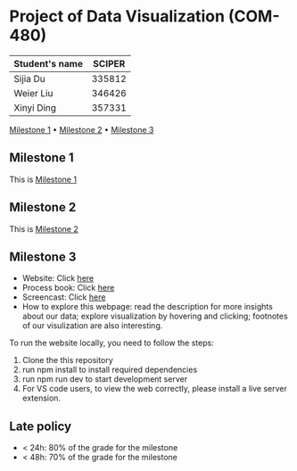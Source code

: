 # Project of Data Visualization (COM-480)

| Student's name | SCIPER |
| -------------- | ------ |
|Sijia Du|335812|
|Weier Liu |346426|
|Xinyi Ding |357331|

[Milestone 1](#milestone-1) • [Milestone 2](#milestone-2) • [Milestone 3](#milestone-3)

## Milestone 1
This is [Milestone 1](https://github.com/com-480-data-visualization/project-2023-greendots-gals/blob/master/files/Milestone1.md)



## Milestone 2
This is [Milestone 2](https://github.com/com-480-data-visualization/project-2023-greendots-gals/blob/master/files/Milestone2.md)

## Milestone 3
- Website: Click [here](https://com-480-data-visualization.github.io/project-2023-greendots-gals/)
- Process book: Click [here](https://github.com/com-480-data-visualization/project-2023-greendots-gals/blob/master/files/Process%20book.pdf)
- Screencast: Click [here]()
- How to explore this webpage: read the description for more insights about our data; explore visualization by hovering and clicking; footnotes of our visulization are also interesting.

To run the website locally, you need to follow the steps:

1. Clone the this repository 
2. run npm install to install required dependencies
3. run npm run dev to start development server
4. For VS code users, to view the web correctly, please install a live server extension.




## Late policy

- < 24h: 80% of the grade for the milestone
- < 48h: 70% of the grade for the milestone

